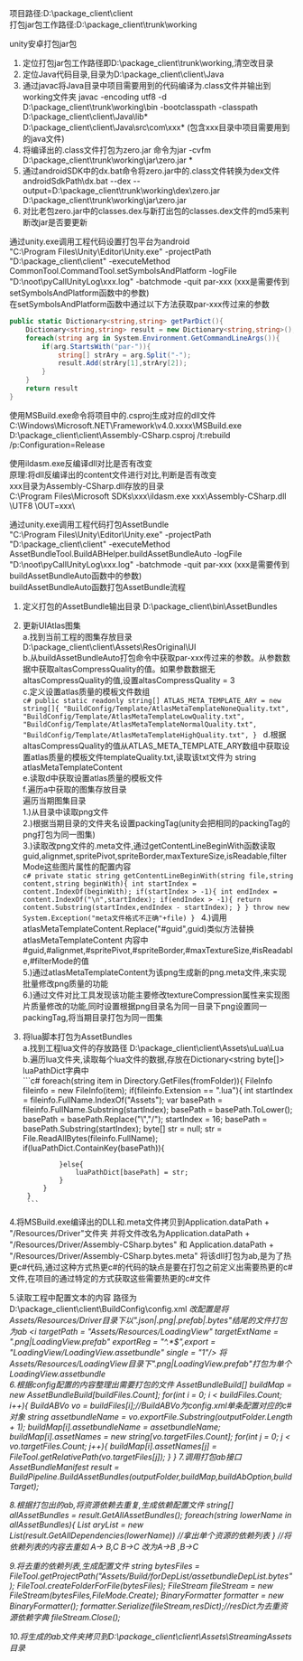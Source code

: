 项目路径:D:\package_client\client  
打包jar包工作路径:D:\package_client\trunk\working


unity安卓打包jar包  
1. 定位打包jar包工作路径即D:\package_client\trunk\working,清空改目录  
2. 定位Java代码目录,目录为D:\package_client\client\Java  
3. 通过javac将Java目录中项目需要用到的代码编译为.class文件并输出到working文件夹 javac -encoding utf8 -d D:\package_client\trunk\working\bin -bootclasspath   -classpath D:\package_client\client\Java\lib\*  D:\package_client\client\Java\src\com\xxx\* (包含xxx目录中项目需要用到的java文件)  
4. 将编译出的.class文件打包为zero.jar 命令为jar -cvfm D:\package_client\trunk\working\jar\zero.jar *  
5. 通过androidSDK中的dx.bat命令将zero.jar中的.class文件转换为dex文件 androidSdkPath\dx.bat --dex --output=D:\package_client\trunk\working\dex\zero.jar D:\package_client\trunk\working\jar\zero.jar  
6. 对比老包zero.jar中的classes.dex与新打出包的classes.dex文件的md5来判断改jar是否要更新  

通过unity.exe调用工程代码设置打包平台为android  
"C:\Program Files\Unity\Editor\Unity.exe" -projectPath "D:\package_client\client" -executeMethod   CommonTool.CommandTool.setSymbolsAndPlatform -logFile "D:\noot\pyCallUnityLog\xxx.log" -batchmode -quit par-xxx (xxx是需要传到setSymbolsAndPlatform函数中的参数)  
在setSymbolsAndPlatform函数中通过以下方法获取par-xxx传过来的参数  
```c#
public static Dictionary<string,string> getParDict(){
	Dictionary<string,string> result = new Dictionary<string,string>();
	foreach(string arg in System.Environment.GetCommandLineArgs()){
		if(arg.StartsWith("par-")){
			string[] strAry = arg.Split("-");
			result.Add(strAry[1],strAry[2]);
		}
	}
	return result
}
```

使用MSBuild.exe命令将项目中的.csproj生成对应的dll文件  
C:\Windows\Microsoft.NET\Framework\v4.0.xxxx\MSBuild.exe D:\package_client\client\Assembly-CSharp.csproj /t:rebuild /p:Configuration=Release  

使用ildasm.exe反编译dll对比是否有改变  
原理:将dll反编译出的content文件进行对比,判断是否有改变  
xxx目录为Assembly-CSharp.dll存放的目录  
C:\Program Files\Microsoft SDKs\xxx\ildasm.exe xxx\Assembly-CSharp.dll \UTF8 \OUT=xxx\  

通过unity.exe调用工程代码打包AssetBundle  
"C:\Program Files\Unity\Editor\Unity.exe" -projectPath "D:\package_client\client" -executeMethod AssetBundleTool.BuildABHelper.buildAssetBundleAuto -logFile "D:\noot\pyCallUnityLog\xxx.log" -batchmode -quit par-xxx (xxx是需要传到buildAssetBundleAuto函数中的参数)  
buildAssetBundleAuto函数打包AssetBundle流程  
1. 定义打包的AssetBundle输出目录 D:\package_client\bin\AssetBundles  
2. 更新UIAtlas图集  
	a.找到当前工程的图集存放目录 D:\package_client\client\Assets\ResOriginal\UI  
	b.从buildAssetBundleAuto打包命令中获取par-xxx传过来的参数。从参数数据中获取altasCompressQuality的值。如果参数数据无altasCompressQuality的值,设置altasCompressQuality = 3  
	c.定义设置atlas质量的模板文件数组  
		```c#
		public static readonly string[] ATLAS_META_TEMPLATE_ARY = new string[]{
			"BuildConfig/Template/AtlasMetaTemplateNoneQuality.txt",
			"BuildConfig/Template/AtlasMetaTemplateLowQuality.txt",
			"BuildConfig/Template/AtlasMetaTemplateNormalQuality.txt",
			"BuildConfig/Template/AtlasMetaTemplateHighQuality.txt",
		}
		```
	d.根据altasCompressQuality的值从ATLAS_META_TEMPLATE_ARY数组中获取设置atlas质量的模板文件templateQuality.txt,读取该txt文件为 string atlasMetaTemplateContent  
	e.读取d中获取设置atlas质量的模板文件  
	f.遍历a中获取的图集存放目录  
		遍历当期图集目录  
			1.)从目录中读取png文件  
			2.)根据当期目录的文件夹名设置packingTag(unity会把相同的packingTag的png打包为同一图集)  
			3.)读取改png文件的.meta文件,通过getContentLineBeginWith函数读取  guid,alignmet,spritePivot,spriteBorder,maxTextureSize,isReadable,filterMode这些图片属性的配置内容  
				```c#
				private static string getContentLineBeginWith(string file,string content,string beginWith){
					int startIndex = content.IndexOf(beginWith);
					if(startIndex > -1){
						int endIndex = content.IndexOf("\n",startIndex);
						if(endIndex > -1){
							return content.Substring(startIndex,endIndex - startIndex);
						}
					}
					throw new System.Exception("meta文件格式不正确"+file)
				}
				```
			4.)调用atlasMetaTemplateContent.Replace("#guid",guid)类似方法替换atlasMetaTemplateContent 内容中#guid,#alignmet,#spritePivot,#spriteBorder,#maxTextureSize,#isReadable,#filterMode的值  
			5.)通过atlasMetaTemplateContent为该png生成新的png.meta文件,来实现批量修改png质量的功能  
			6.)通过文件对比工具发现该功能主要修改textureCompression属性来实现图片质量修改的功能,同时设置根据png目录名为同一目录下png设置同一packingTag,将当期目录打包为同一图集  
3. 将lua脚本打包为AssetBundles  
	a.找到工程lua文件的存放路径 D:\package_client\client\Assets\uLua\Lua  		
	b.遍历lua文件夹,读取每个lua文件的数据,存放在Dictionary<string byte[]> luaPathDict字典中  
		```c#
		foreach(string item in Directory.GetFiles(fromFolder)){
			FileInfo fileinfo = new FileInfo(item);
			if(fileinfo.Extension == ".lua"){
				int startIndex = fileinfo.FullName.IndexOf("Assets");
				var basePath = fileinfo.FullName.Substring(startIndex);
				basePath = basePath.ToLower();
				basePath = basePath.Replace("\\","/");
				startIndex = 16;
				basePath = basePath.Substring(startIndex);
				byte[] str = null;
				str = File.ReadAllBytes(fileinfo.FullName);
				if(luaPathDict.ContainKey(basePath)){
				
				}else{
					luaPathDict[basePath] = str;
				}
			}
		}
		```
4.将MSBuild.exe编译出的DLL和.meta文件拷贝到Application.dataPath + "/Resources/Driver"文件夹
  并将文件改名为Application.dataPath + "/Resources/Driver/Assembly-CSharp.bytes" 和 Application.dataPath + "/Resources/Driver/Assembly-CSharp.bytes.meta"
  将该dll打包为ab,是为了热更c#代码,通过这种方式热更c#的代码的缺点是要在打包之前定义出需要热更的c#文件,在项目的通过特定的方式获取这些需要热更的c#文件
  
5.读取工程中配置文本的内容 路径为D:\package_client\client\BuildConfig\config.xml
	<build>
		<i targetPath = "Assets/Resources/Driver" targetExtName = ".json|.png|.prefab|.bytes"> 改配置是将Assets/Resources/Driver目录下以".json|.png|.prefab|.bytes"结尾的文件打包为ab
		<i targetPath = "Assets/Resources/LoadingView" targetExtName = ".png|LoadingView.prefab" exportReg = "^.*$",export = "LoadingView/LoadingView.assetbundle" single = "1"/> 将Assets/Resources/LoadingView目录下".png|LoadingView.prefab"打包为单个LoadingView.assetbundle
	</build>	
6.根据config配置的内容整理出需要打包的文件
	AssetBundleBuild[] buildMap = new AssetBundleBuild[buildFiles.Count];
	for(int i = 0; i < buildFiles.Count; i++){
		BuildABVo vo = buildFiles[i];//BuildABVo为config.xml单条配置对应的c#对象
		string assetbundleName = vo.exportFile.Substring(outputFolder.Length + 1);
		buildMap[i].assetbundleName = assetbundleName;
		buildMap[i].assetNames = new string[vo.targetFiles.Count];
		for(int j = 0; j < vo.targetFiles.Count; j++){
			buildMap[i].assetNames[j] = FileTool.getRelativePath(vo.targetFiles[j]);
		}
	}
7.调用打包ab接口
	AssetBundleManifest result = BuildPipeline.BuildAssetBundles(outputFolder,buildMap,buildAbOption,buildTarget);
	
8.根据打包出的ab,将资源依赖去重复,生成依赖配置文件
	string[] allAssetBundles = result.GetAllAssetBundles();
	foreach(string lowerName in allAssetBundles){
		List<string> aryList = new List<string>(result.GetAllDependencies(lowerName)) //拿出单个资源的依赖列表
	}
	//将依赖列表的内容去重如 A-> B,C B->C 改为A->B ,B->C

9.将去重的依赖列表,生成配置文件
	string bytesFiles = FileTool.getProjectPath("Assets/_Build_/forDepList/assetbundleDepList.bytes");
	FileTool.createFolderForFile(bytesFiles);
	FileStream fileStream = new FileStream(bytesFiles,FileMode.Create);
	BinaryFormatter formatter = new BinaryFormatter();
	formatter.Serialize(fileStream,resDict);//resDict为去重资源依赖字典
	fileStream.Close();
	
10.将生成的ab文件夹拷贝到D:\package_client\client\Assets\StreamingAssets目录
